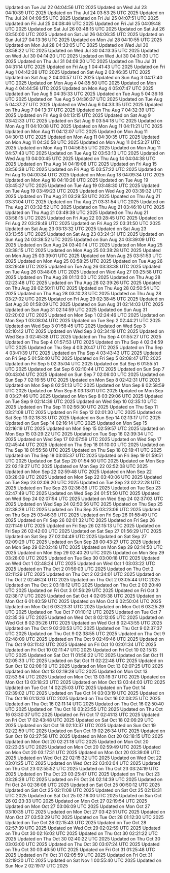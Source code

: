 Updated on Tue Jul 22 04:04:56 UTC 2025
Updated on Wed Jul 23 04:10:39 UTC 2025
Updated on Thu Jul 24 03:53:25 UTC 2025
Updated on Thu Jul 24 04:09:55 UTC 2025
Updated on Fri Jul 25 04:07:51 UTC 2025
Updated on Fri Jul 25 04:08:46 UTC 2025
Updated on Fri Jul 25 04:09:48 UTC 2025
Updated on Sat Jul 26 03:48:15 UTC 2025
Updated on Sat Jul 26 03:50:00 UTC 2025
Updated on Sat Jul 26 04:06:35 UTC 2025
Updated on Sun Jul 27 04:13:36 UTC 2025
Updated on Mon Jul 28 04:10:55 UTC 2025
Updated on Mon Jul 28 04:33:05 UTC 2025
Updated on Wed Jul 30 03:58:22 UTC 2025
Updated on Wed Jul 30 04:13:35 UTC 2025
Updated on Wed Jul 30 04:14:20 UTC 2025
Updated on Wed Jul 30 04:31:30 UTC 2025
Updated on Thu Jul 31 04:09:20 UTC 2025
Updated on Thu Jul 31 04:31:14 UTC 2025
Updated on Fri Aug  1 04:41:43 UTC 2025
Updated on Fri Aug  1 04:42:28 UTC 2025
Updated on Sat Aug  2 03:46:35 UTC 2025
Updated on Sat Aug  2 04:00:57 UTC 2025
Updated on Sun Aug  3 04:17:40 UTC 2025
Updated on Mon Aug  4 04:35:50 UTC 2025
Updated on Mon Aug  4 04:44:56 UTC 2025
Updated on Mon Aug  4 05:07:47 UTC 2025
Updated on Tue Aug  5 04:35:33 UTC 2025
Updated on Tue Aug  5 04:36:16 UTC 2025
Updated on Tue Aug  5 04:36:37 UTC 2025
Updated on Tue Aug  5 04:37:27 UTC 2025
Updated on Wed Aug  6 04:33:35 UTC 2025
Updated on Thu Aug  7 04:13:37 UTC 2025
Updated on Thu Aug  7 04:32:39 UTC 2025
Updated on Fri Aug  8 04:13:15 UTC 2025
Updated on Sat Aug  9 03:42:33 UTC 2025
Updated on Sat Aug  9 03:54:18 UTC 2025
Updated on Mon Aug 11 04:10:08 UTC 2025
Updated on Mon Aug 11 04:11:21 UTC 2025
Updated on Mon Aug 11 04:12:07 UTC 2025
Updated on Mon Aug 11 04:30:13 UTC 2025
Updated on Mon Aug 11 04:30:35 UTC 2025
Updated on Mon Aug 11 04:30:58 UTC 2025
Updated on Mon Aug 11 04:53:27 UTC 2025
Updated on Mon Aug 11 04:56:55 UTC 2025
Updated on Mon Aug 11 04:57:43 UTC 2025
Updated on Tue Aug 12 03:53:13 UTC 2025
Updated on Wed Aug 13 04:00:45 UTC 2025
Updated on Thu Aug 14 04:04:38 UTC 2025
Updated on Thu Aug 14 04:19:08 UTC 2025
Updated on Fri Aug 15 03:56:38 UTC 2025
Updated on Fri Aug 15 03:57:22 UTC 2025
Updated on Fri Aug 15 04:00:34 UTC 2025
Updated on Mon Aug 18 04:09:34 UTC 2025
Updated on Mon Aug 18 04:10:26 UTC 2025
Updated on Tue Aug 19 03:45:27 UTC 2025
Updated on Tue Aug 19 03:48:30 UTC 2025
Updated on Tue Aug 19 03:49:23 UTC 2025
Updated on Wed Aug 20 03:39:32 UTC 2025
Updated on Thu Aug 21 03:29:53 UTC 2025
Updated on Thu Aug 21 03:31:04 UTC 2025
Updated on Thu Aug 21 03:31:54 UTC 2025
Updated on Thu Aug 21 03:32:52 UTC 2025
Updated on Thu Aug 21 03:46:10 UTC 2025
Updated on Thu Aug 21 03:49:38 UTC 2025
Updated on Thu Aug 21 03:58:15 UTC 2025
Updated on Fri Aug 22 03:28:45 UTC 2025
Updated on Fri Aug 22 03:29:49 UTC 2025
Updated on Fri Aug 22 03:31:50 UTC 2025
Updated on Sat Aug 23 03:13:32 UTC 2025
Updated on Sat Aug 23 03:13:55 UTC 2025
Updated on Sat Aug 23 03:24:31 UTC 2025
Updated on Sun Aug 24 03:38:52 UTC 2025
Updated on Sun Aug 24 03:39:09 UTC 2025
Updated on Sun Aug 24 03:40:14 UTC 2025
Updated on Mon Aug 25 03:38:15 UTC 2025
Updated on Mon Aug 25 03:38:28 UTC 2025
Updated on Mon Aug 25 03:39:01 UTC 2025
Updated on Mon Aug 25 03:51:53 UTC 2025
Updated on Mon Aug 25 03:58:25 UTC 2025
Updated on Tue Aug 26 03:29:49 UTC 2025
Updated on Tue Aug 26 03:33:38 UTC 2025
Updated on Tue Aug 26 03:48:05 UTC 2025
Updated on Wed Aug 27 03:25:58 UTC 2025
Updated on Thu Aug 28 01:13:00 UTC 2025
Updated on Thu Aug 28 02:23:48 UTC 2025
Updated on Thu Aug 28 02:39:26 UTC 2025
Updated on Thu Aug 28 02:50:11 UTC 2025
Updated on Thu Aug 28 02:50:54 UTC 2025
Updated on Thu Aug 28 03:10:23 UTC 2025
Updated on Thu Aug 28 03:27:02 UTC 2025
Updated on Fri Aug 29 02:38:45 UTC 2025
Updated on Sat Aug 30 01:58:09 UTC 2025
Updated on Sun Aug 31 02:14:03 UTC 2025
Updated on Sun Aug 31 02:14:59 UTC 2025
Updated on Sun Aug 31 02:20:02 UTC 2025
Updated on Mon Sep  1 02:24:46 UTC 2025
Updated on Mon Sep  1 03:08:04 UTC 2025
Updated on Tue Sep  2 02:44:21 UTC 2025
Updated on Wed Sep  3 01:58:45 UTC 2025
Updated on Wed Sep  3 02:10:42 UTC 2025
Updated on Wed Sep  3 02:34:19 UTC 2025
Updated on Wed Sep  3 02:45:38 UTC 2025
Updated on Thu Sep  4 01:55:27 UTC 2025
Updated on Thu Sep  4 01:57:53 UTC 2025
Updated on Thu Sep  4 02:34:59 UTC 2025
Updated on Thu Sep  4 03:20:47 UTC 2025
Updated on Thu Sep  4 03:41:39 UTC 2025
Updated on Thu Sep  4 03:43:43 UTC 2025
Updated on Fri Sep  5 01:58:40 UTC 2025
Updated on Fri Sep  5 02:08:47 UTC 2025
Updated on Fri Sep  5 02:35:04 UTC 2025
Updated on Sat Sep  6 01:55:51 UTC 2025
Updated on Sat Sep  6 02:10:44 UTC 2025
Updated on Sun Sep  7 00:43:04 UTC 2025
Updated on Sun Sep  7 02:06:00 UTC 2025
Updated on Sun Sep  7 02:16:55 UTC 2025
Updated on Mon Sep  8 02:42:31 UTC 2025
Updated on Mon Sep  8 02:51:13 UTC 2025
Updated on Mon Sep  8 02:58:59 UTC 2025
Updated on Mon Sep  8 03:13:01 UTC 2025
Updated on Mon Sep  8 03:27:46 UTC 2025
Updated on Mon Sep  8 03:29:06 UTC 2025
Updated on Tue Sep  9 02:14:39 UTC 2025
Updated on Wed Sep 10 02:35:10 UTC 2025
Updated on Thu Sep 11 02:56:30 UTC 2025
Updated on Thu Sep 11 03:21:08 UTC 2025
Updated on Fri Sep 12 02:01:30 UTC 2025
Updated on Sat Sep 13 02:18:33 UTC 2025
Updated on Sun Sep 14 02:13:17 UTC 2025
Updated on Sun Sep 14 02:16:14 UTC 2025
Updated on Mon Sep 15 02:16:19 UTC 2025
Updated on Mon Sep 15 02:59:57 UTC 2025
Updated on Mon Sep 15 03:29:22 UTC 2025
Updated on Tue Sep 16 02:39:34 UTC 2025
Updated on Wed Sep 17 02:07:59 UTC 2025
Updated on Wed Sep 17 02:45:44 UTC 2025
Updated on Thu Sep 18 01:10:00 UTC 2025
Updated on Thu Sep 18 01:55:58 UTC 2025
Updated on Thu Sep 18 02:18:41 UTC 2025
Updated on Thu Sep 18 03:05:37 UTC 2025
Updated on Fri Sep 19 01:59:51 UTC 2025
Updated on Sat Sep 20 01:54:50 UTC 2025
Updated on Mon Sep 22 02:19:27 UTC 2025
Updated on Mon Sep 22 02:52:08 UTC 2025
Updated on Mon Sep 22 02:59:48 UTC 2025
Updated on Mon Sep 22 03:28:39 UTC 2025
Updated on Mon Sep 22 03:40:06 UTC 2025
Updated on Tue Sep 23 02:09:20 UTC 2025
Updated on Tue Sep 23 02:22:28 UTC 2025
Updated on Tue Sep 23 02:36:36 UTC 2025
Updated on Tue Sep 23 02:47:49 UTC 2025
Updated on Wed Sep 24 01:51:50 UTC 2025
Updated on Wed Sep 24 02:07:54 UTC 2025
Updated on Wed Sep 24 02:37:03 UTC 2025
Updated on Wed Sep 24 02:50:56 UTC 2025
Updated on Thu Sep 25 02:38:28 UTC 2025
Updated on Thu Sep 25 03:23:06 UTC 2025
Updated on Thu Sep 25 03:46:39 UTC 2025
Updated on Fri Sep 26 01:58:49 UTC 2025
Updated on Fri Sep 26 02:01:32 UTC 2025
Updated on Fri Sep 26 02:11:49 UTC 2025
Updated on Fri Sep 26 02:15:13 UTC 2025
Updated on Fri Sep 26 02:42:00 UTC 2025
Updated on Sat Sep 27 01:56:29 UTC 2025
Updated on Sat Sep 27 02:04:49 UTC 2025
Updated on Sat Sep 27 02:09:29 UTC 2025
Updated on Sun Sep 28 00:43:27 UTC 2025
Updated on Mon Sep 29 02:02:48 UTC 2025
Updated on Mon Sep 29 02:14:50 UTC 2025
Updated on Mon Sep 29 02:40:20 UTC 2025
Updated on Mon Sep 29 03:28:00 UTC 2025
Updated on Tue Sep 30 03:00:18 UTC 2025
Updated on Wed Oct  1 02:48:24 UTC 2025
Updated on Wed Oct  1 03:03:22 UTC 2025
Updated on Thu Oct  2 01:59:03 UTC 2025
Updated on Thu Oct  2 02:11:29 UTC 2025
Updated on Thu Oct  2 02:34:01 UTC 2025
Updated on Thu Oct  2 02:46:24 UTC 2025
Updated on Thu Oct  2 03:05:44 UTC 2025
Updated on Thu Oct  2 03:18:12 UTC 2025
Updated on Thu Oct  2 03:20:40 UTC 2025
Updated on Fri Oct  3 01:56:29 UTC 2025
Updated on Fri Oct  3 02:38:17 UTC 2025
Updated on Sat Oct  4 02:05:38 UTC 2025
Updated on Mon Oct  6 01:40:59 UTC 2025
Updated on Mon Oct  6 02:50:04 UTC 2025
Updated on Mon Oct  6 03:23:31 UTC 2025
Updated on Mon Oct  6 03:25:29 UTC 2025
Updated on Tue Oct  7 01:10:12 UTC 2025
Updated on Tue Oct  7 02:35:36 UTC 2025
Updated on Wed Oct  8 02:12:05 UTC 2025
Updated on Wed Oct  8 02:35:26 UTC 2025
Updated on Wed Oct  8 02:43:55 UTC 2025
Updated on Thu Oct  9 02:20:53 UTC 2025
Updated on Thu Oct  9 02:37:37 UTC 2025
Updated on Thu Oct  9 02:38:55 UTC 2025
Updated on Thu Oct  9 02:48:09 UTC 2025
Updated on Thu Oct  9 02:49:46 UTC 2025
Updated on Thu Oct  9 03:11:42 UTC 2025
Updated on Fri Oct 10 02:01:34 UTC 2025
Updated on Fri Oct 10 02:11:47 UTC 2025
Updated on Fri Oct 10 02:15:13 UTC 2025
Updated on Sat Oct 11 01:56:22 UTC 2025
Updated on Sat Oct 11 02:05:33 UTC 2025
Updated on Sat Oct 11 02:22:48 UTC 2025
Updated on Sun Oct 12 02:06:19 UTC 2025
Updated on Mon Oct 13 02:07:25 UTC 2025
Updated on Mon Oct 13 02:19:28 UTC 2025
Updated on Mon Oct 13 02:53:54 UTC 2025
Updated on Mon Oct 13 03:16:37 UTC 2025
Updated on Mon Oct 13 03:18:23 UTC 2025
Updated on Mon Oct 13 03:44:03 UTC 2025
Updated on Tue Oct 14 02:25:03 UTC 2025
Updated on Tue Oct 14 02:39:02 UTC 2025
Updated on Tue Oct 14 03:03:19 UTC 2025
Updated on Thu Oct 16 01:13:13 UTC 2025
Updated on Thu Oct 16 02:03:25 UTC 2025
Updated on Thu Oct 16 02:11:14 UTC 2025
Updated on Thu Oct 16 02:50:40 UTC 2025
Updated on Thu Oct 16 03:23:55 UTC 2025
Updated on Thu Oct 16 03:30:37 UTC 2025
Updated on Fri Oct 17 02:41:13 UTC 2025
Updated on Fri Oct 17 02:43:48 UTC 2025
Updated on Sat Oct 18 02:06:29 UTC 2025
Updated on Sat Oct 18 02:10:37 UTC 2025
Updated on Sun Oct 19 02:22:59 UTC 2025
Updated on Sun Oct 19 02:26:34 UTC 2025
Updated on Sun Oct 19 02:27:58 UTC 2025
Updated on Mon Oct 20 02:18:15 UTC 2025
Updated on Mon Oct 20 02:21:18 UTC 2025
Updated on Mon Oct 20 02:23:25 UTC 2025
Updated on Mon Oct 20 02:59:49 UTC 2025
Updated on Mon Oct 20 03:17:31 UTC 2025
Updated on Mon Oct 20 03:39:08 UTC 2025
Updated on Wed Oct 22 02:15:32 UTC 2025
Updated on Wed Oct 22 03:01:25 UTC 2025
Updated on Wed Oct 22 03:03:04 UTC 2025
Updated on Thu Oct 23 02:55:52 UTC 2025
Updated on Thu Oct 23 03:24:19 UTC 2025
Updated on Thu Oct 23 03:25:47 UTC 2025
Updated on Thu Oct 23 03:28:28 UTC 2025
Updated on Fri Oct 24 02:14:39 UTC 2025
Updated on Fri Oct 24 02:36:08 UTC 2025
Updated on Sat Oct 25 00:50:12 UTC 2025
Updated on Sat Oct 25 02:11:08 UTC 2025
Updated on Sat Oct 25 02:13:31 UTC 2025
Updated on Sat Oct 25 02:16:00 UTC 2025
Updated on Sun Oct 26 02:23:33 UTC 2025
Updated on Mon Oct 27 02:19:54 UTC 2025
Updated on Mon Oct 27 03:06:09 UTC 2025
Updated on Mon Oct 27 03:10:35 UTC 2025
Updated on Mon Oct 27 03:42:51 UTC 2025
Updated on Mon Oct 27 03:53:29 UTC 2025
Updated on Tue Oct 28 01:12:30 UTC 2025
Updated on Tue Oct 28 02:15:43 UTC 2025
Updated on Tue Oct 28 02:57:39 UTC 2025
Updated on Wed Oct 29 02:02:59 UTC 2025
Updated on Thu Oct 30 02:16:02 UTC 2025
Updated on Thu Oct 30 02:21:22 UTC 2025
Updated on Thu Oct 30 02:40:22 UTC 2025
Updated on Thu Oct 30 03:03:00 UTC 2025
Updated on Thu Oct 30 03:07:24 UTC 2025
Updated on Thu Oct 30 03:46:50 UTC 2025
Updated on Fri Oct 31 01:25:48 UTC 2025
Updated on Fri Oct 31 02:05:59 UTC 2025
Updated on Fri Oct 31 02:19:20 UTC 2025
Updated on Sat Nov  1 00:55:40 UTC 2025
Updated on Sun Nov  2 02:19:17 UTC 2025

